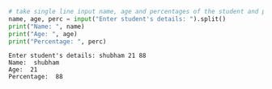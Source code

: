 ```python
# take single line input name, age and percentages of the student and print them 
name, age, perc = input("Enter student's details: ").split()
print("Name: ", name)
print("Age: ", age)
print("Percentage: ", perc)
```

    Enter student's details: shubham 21 88
    Name:  shubham
    Age:  21
    Percentage:  88
    


```python

```
